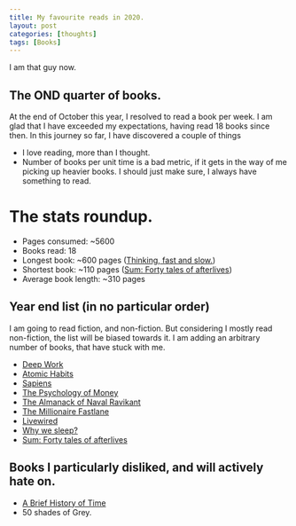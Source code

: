 ```yaml
---
title: My favourite reads in 2020.
layout: post
categories: [thoughts]
tags: [Books]
---
```

I am that guy now.

## The OND quarter of books.
At the end of October this year, I resolved to read a book per week. I am glad that I have exceeded my expectations, having read 18 books since then. In this journey so far, I have discovered a couple of things
* I love reading, more than I thought.
* Number of books per unit time is a bad metric, if it gets in the way of me picking up heavier books. I should just make sure, I always have something to read.
# The stats roundup.
* Pages consumed: ~5600
* Books read: 18
* Longest book: ~600 pages ([Thinking, fast and slow.](https://advait.live/thinking-fast-slow/))
* Shortest book: ~110 pages ([Sum: Forty tales of afterlives](https://advait.live/sum/))
* Average book length: ~310 pages
## Year end list (in no particular order)
I am going to read fiction, and non-fiction. But considering I mostly read non-fiction, the list will be biased towards it. I am adding an arbitrary number of books, that have stuck with me.
* [Deep Work](https://advait.live/Deep-work/)
* [Atomic Habits](https://advait.live/Atomic-Habits/)
* [Sapiens](https://advait.live/sapiens/)
* [The Psychology of Money](https://advait.live/psychology-of-money/)
* [The Almanack of Naval Ravikant](https://advait.live/naval-ravikant/)
* [The Millionaire Fastlane](https://advait.live/fastlane/)
* [Livewired](https://advait.live/Livewired/)
* [Why we sleep?](https://advait.live/why-we-sleep/)
*  [Sum: Forty tales of afterlives](https://advait.live/sum/)
## Books I particularly disliked, and will actively hate on.
*  [A Brief History of Time](https://advait.live/history-of-time/)
*  50 shades of Grey.
